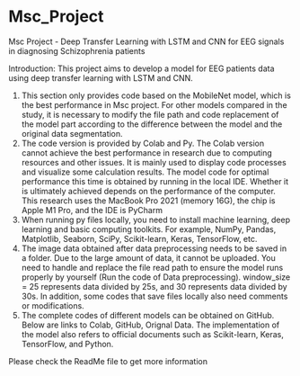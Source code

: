 # Msc_Project
Msc Project - Deep Transfer Learning with LSTM and CNN for EEG signals in diagnosing Schizophrenia patients

Introduction: This project aims to develop a model for EEG patients data using deep transfer learning with LSTM and CNN.

1. This section only provides code based on the MobileNet model, which is the best performance in Msc project. For other models compared in the study, it is necessary to modify the file path and code replacement of the model part according to the difference between the model and the original data segmentation.
2. The code version is provided by Colab and Py. The Colab version cannot achieve the best performance in research due to computing resources and other issues. It is mainly used to display code processes and visualize some calculation results. The model code for optimal performance this time is obtained by running in the local IDE. Whether it is ultimately achieved depends on the performance of the computer. This research uses the MacBook Pro 2021 (memory 16G), the chip is Apple M1 Pro, and the IDE is PyCharm
3. When running py files locally, you need to install machine learning, deep learning and basic computing toolkits. For example, NumPy, Pandas, Matplotlib, Seaborn, SciPy, Scikit-learn, Keras, TensorFlow, etc.
4. The image data obtained after data preprocessing needs to be saved in a folder. Due to the large amount of data, it cannot be uploaded. You need to handle and replace the file read path to ensure the model runs properly by yourself (Run the code of Data preprocessing). window_size = 25 represents data divided by 25s, and 30 represents data divided by 30s. In addition, some codes that save files locally also need comments or modifications.
5. The complete codes of different models can be obtained on GitHub. Below are links to Colab, GitHub, Orignal Data. The implementation of the model also refers to official documents such as Scikit-learn, Keras, TensorFlow, and Python.

Please check the ReadMe file to get more information
